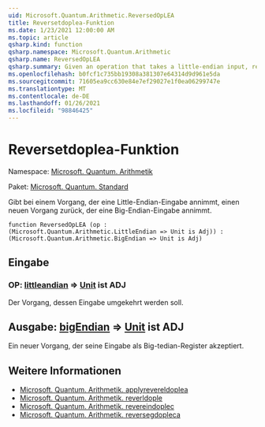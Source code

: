 ```yaml
---
uid: Microsoft.Quantum.Arithmetic.ReversedOpLEA
title: Reversetdoplea-Funktion
ms.date: 1/23/2021 12:00:00 AM
ms.topic: article
qsharp.kind: function
qsharp.namespace: Microsoft.Quantum.Arithmetic
qsharp.name: ReversedOpLEA
qsharp.summary: Given an operation that takes a little-endian input, returns a new operation that takes a big-endian input.
ms.openlocfilehash: b0fcf1c735bb19308a381307e64314d9d961e5da
ms.sourcegitcommit: 71605ea9cc630e84e7ef29027e1f0ea06299747e
ms.translationtype: MT
ms.contentlocale: de-DE
ms.lasthandoff: 01/26/2021
ms.locfileid: "98846425"
---
```

# <a name="reversedoplea-function"></a>Reversetdoplea-Funktion

Namespace: [Microsoft. Quantum. Arithmetik](xref:Microsoft.Quantum.Arithmetic)

Paket: [Microsoft. Quantum. Standard](https://nuget.org/packages/Microsoft.Quantum.Standard)


Gibt bei einem Vorgang, der eine Little-Endian-Eingabe annimmt, einen neuen Vorgang zurück, der eine Big-Endian-Eingabe annimmt.

```qsharp
function ReversedOpLEA (op : (Microsoft.Quantum.Arithmetic.LittleEndian => Unit is Adj)) : (Microsoft.Quantum.Arithmetic.BigEndian => Unit is Adj)
```


## <a name="input"></a>Eingabe

### <a name="op--littleendian--unit--is-adj"></a>OP: [littleandian](xref:Microsoft.Quantum.Arithmetic.LittleEndian) => [Unit](xref:microsoft.quantum.lang-ref.unit)  ist ADJ

Der Vorgang, dessen Eingabe umgekehrt werden soll.



## <a name="output--bigendian--unit--is-adj"></a>Ausgabe: [bigEndian](xref:Microsoft.Quantum.Arithmetic.BigEndian) => [Unit](xref:microsoft.quantum.lang-ref.unit)  ist ADJ

Ein neuer Vorgang, der seine Eingabe als Big-tedian-Register akzeptiert.

## <a name="see-also"></a>Weitere Informationen

- [Microsoft. Quantum. Arithmetik. applyrevereldoplea](xref:Microsoft.Quantum.Arithmetic.ApplyReversedOpLEA)
- [Microsoft. Quantum. Arithmetik. reverldople](xref:Microsoft.Quantum.Arithmetic.ReversedOpLE)
- [Microsoft. Quantum. Arithmetik. revereindoplec](xref:Microsoft.Quantum.Arithmetic.ReversedOpLEC)
- [Microsoft. Quantum. Arithmetik. reversegdopleca](xref:Microsoft.Quantum.Arithmetic.ReversedOpLECA)